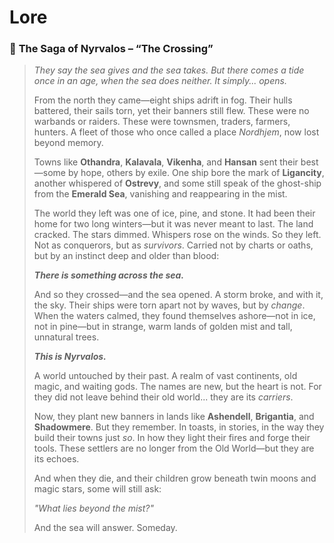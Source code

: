# Lore

### 🛶 **The Saga of Nyrvalos – “The Crossing”**

> _They say the sea gives and the sea takes. But there comes a tide once in an age, when the sea does neither. It simply... opens._
>
> From the north they came—eight ships adrift in fog. Their hulls battered, their sails torn, yet their banners still flew. These were no warbands or raiders. These were townsmen, traders, farmers, hunters. A fleet of those who once called a place _Nordhjem_, now lost beyond memory.
>
> Towns like **Othandra**, **Kalavala**, **Vikenha**, and **Hansan** sent their best—some by hope, others by exile. One ship bore the mark of **Ligancity**, another whispered of **Ostrevy**, and some still speak of the ghost-ship from the **Emerald Sea**, vanishing and reappearing in the mist.
>
> The world they left was one of ice, pine, and stone. It had been their home for two long winters—but it was never meant to last. The land cracked. The stars dimmed. Whispers rose on the winds. So they left. Not as conquerors, but as _survivors_. Carried not by charts or oaths, but by an instinct deep and older than blood:
>
> _**There is something across the sea.**_
>
> And so they crossed—and the sea opened. A storm broke, and with it, the sky. Their ships were torn apart not by waves, but by _change_. When the waters calmed, they found themselves ashore—not in ice, not in pine—but in strange, warm lands of golden mist and tall, unnatural trees.
>
> _**This is Nyrvalos.**_
>
> A world untouched by their past. A realm of vast continents, old magic, and waiting gods. The names are new, but the heart is not. For they did not leave behind their old world... they are its _carriers_.
>
> Now, they plant new banners in lands like **Ashendell**, **Brigantia**, and **Shadowmere**. But they remember. In toasts, in stories, in the way they build their towns just _so_. In how they light their fires and forge their tools. These settlers are no longer from the Old World—but they are its echoes.
>
> And when they die, and their children grow beneath twin moons and magic stars, some will still ask:
>
> _"What lies beyond the mist?"_
>
> And the sea will answer. Someday.

